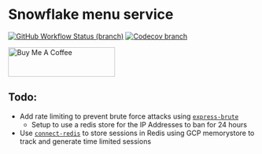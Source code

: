 # Snowflake menu service

[![GitHub Workflow Status (branch)](https://img.shields.io/github/workflow/status/anzbrown/dashboard-menu-service/Node.js%20CI/main?style=for-the-badge)](https://github.com/anzbrown/dashboard-menu-service/actions?query=workflow%3A%22Node.js+CI%22%22+branch%3Amain+)
[![Codecov branch](https://img.shields.io/codecov/c/github/anzbrown/dashboard-menu-service/main?style=for-the-badge)](https://codecov.io/gh/anzbrown/dashboard-menu-service)

<a href="https://www.buymeacoffee.com/adambrown" target="_blank"><img src="https://cdn.buymeacoffee.com/buttons/v2/default-violet.png" alt="Buy Me A Coffee" style="height: 60px !important;width: 217px !important;" ></a>



## Todo:
- Add rate limiting to prevent brute force attacks using [`express-brute`](https://www.npmjs.com/package/express-brute)
    - Setup to use a redis store for the IP Addresses to ban for 24 hours
- Use [`connect-redis`](https://www.npmjs.com/package/connect-redis) to store sessions in Redis using GCP memorystore to track and generate time limited sessions  